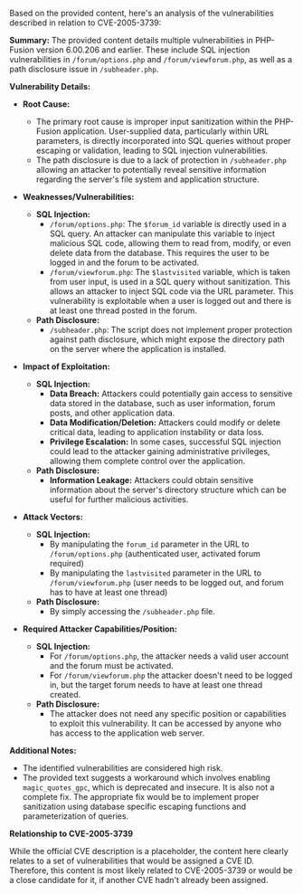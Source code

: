 Based on the provided content, here's an analysis of the vulnerabilities described in relation to CVE-2005-3739:

**Summary:**
The provided content details multiple vulnerabilities in PHP-Fusion version 6.00.206 and earlier.  These include SQL injection vulnerabilities in `/forum/options.php` and `/forum/viewforum.php`, as well as a path disclosure issue in `/subheader.php`.

**Vulnerability Details:**

*   **Root Cause:**
    *   The primary root cause is improper input sanitization within the PHP-Fusion application. User-supplied data, particularly within URL parameters, is directly incorporated into SQL queries without proper escaping or validation, leading to SQL injection vulnerabilities.
    *   The path disclosure is due to a lack of protection in `/subheader.php` allowing an attacker to potentially reveal sensitive information regarding the server's file system and application structure.

*   **Weaknesses/Vulnerabilities:**
    *   **SQL Injection:**
        *   `/forum/options.php`:  The `$forum_id` variable is directly used in a SQL query. An attacker can manipulate this variable to inject malicious SQL code, allowing them to read from, modify, or even delete data from the database. This requires the user to be logged in and the forum to be activated.
        *   `/forum/viewforum.php`: The `$lastvisited` variable, which is taken from user input, is used in a SQL query without sanitization.  This allows an attacker to inject SQL code via the URL parameter. This vulnerability is exploitable when a user is logged out and there is at least one thread posted in the forum.
    *   **Path Disclosure:**
        *   `/subheader.php`: The script does not implement proper protection against path disclosure, which might expose the directory path on the server where the application is installed.

*   **Impact of Exploitation:**
    *   **SQL Injection:**
        *   **Data Breach:** Attackers could potentially gain access to sensitive data stored in the database, such as user information, forum posts, and other application data.
        *   **Data Modification/Deletion:** Attackers could modify or delete critical data, leading to application instability or data loss.
        *   **Privilege Escalation:** In some cases, successful SQL injection could lead to the attacker gaining administrative privileges, allowing them complete control over the application.
    *   **Path Disclosure:**
        *   **Information Leakage:** Attackers could obtain sensitive information about the server's directory structure which can be useful for further malicious activities.

*  **Attack Vectors:**
    *   **SQL Injection:**
        *   By manipulating the `forum_id` parameter in the URL to `/forum/options.php` (authenticated user, activated forum required)
        *   By manipulating the `lastvisited` parameter in the URL to `/forum/viewforum.php` (user needs to be logged out, and forum has to have at least one thread)
    *   **Path Disclosure:**
        *   By simply accessing the `/subheader.php` file.

*   **Required Attacker Capabilities/Position:**
    *   **SQL Injection:**
        *   For `/forum/options.php`, the attacker needs a valid user account and the forum must be activated.
        *   For `/forum/viewforum.php` the attacker doesn't need to be logged in, but the target forum needs to have at least one thread created.
    *   **Path Disclosure:**
        *   The attacker does not need any specific position or capabilities to exploit this vulnerability. It can be accessed by anyone who has access to the application web server.

**Additional Notes:**

*   The identified vulnerabilities are considered high risk.
*   The provided text suggests a workaround which involves enabling `magic_quotes_gpc`, which is deprecated and insecure. It is also not a complete fix. The appropriate fix would be to implement proper sanitization using database specific escaping functions and parameterization of queries.

**Relationship to CVE-2005-3739**

While the official CVE description is a placeholder, the content here clearly relates to a set of vulnerabilities that would be assigned a CVE ID. Therefore, this content is most likely related to CVE-2005-3739 or would be a close candidate for it, if another CVE hadn't already been assigned.